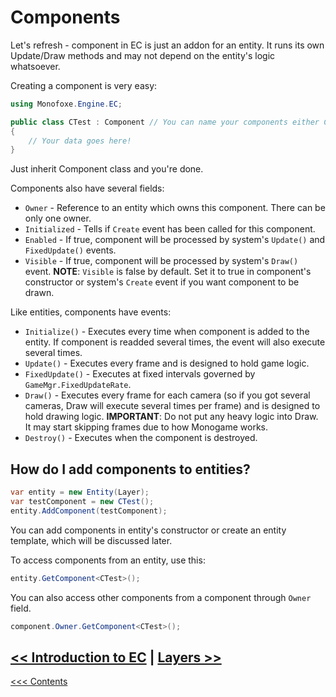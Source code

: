 # Components

Let's refresh - component in EC is just an addon for an entity. It runs its own Update/Draw methods and may not depend on the entity's logic whatsoever.

Creating a component is very easy:

```C#
using Monofoxe.Engine.EC;

public class CTest : Component // You can name your components either CYourName or YourNameComponent.
{
	// Your data goes here!
}
```

Just inherit Component class and you're done. 

Components also have several fields:

- `Owner` - Reference to an entity which owns this component. There can be only one owner.
- `Initialized` - Tells if `Create` event has been called for this component.
- `Enabled` - If true, component will be processed by system's `Update()` and `FixedUpdate()` events.
- `Visible` - If true, component will be processed by system's `Draw()` event. **NOTE**: `Visible` is false by default. Set it to true in component's constructor or system's `Create` event if you want component to be drawn.

Like entities, components have events:

- `Initialize()` - Executes every time when component is added to the entity. If component is readded several times, the event will also execute several times.
- `Update()` - Executes every frame and is designed to hold game logic.
- `FixedUpdate()` - Executes at fixed intervals governed by `GameMgr.FixedUpdateRate`. 
- `Draw()` - Executes every frame for each camera (so if you got several cameras, Draw will execute several times per frame) and is designed to hold drawing logic. **IMPORTANT**: Do not put any heavy logic into Draw. It may start skipping frames due to how Monogame works. 
- `Destroy()` - Executes when the component is destroyed.



## How do I add components to entities?

```C#
var entity = new Entity(Layer);
var testComponent = new CTest();
entity.AddComponent(testComponent);
```

You can add components in entity's constructor or create an entity template, which will be discussed later.

To access components from an entity, use this:

```C#
entity.GetComponent<CTest>();
```

You can also access other components from a component through `Owner` field.

```C#
component.Owner.GetComponent<CTest>();
```

 

## [<< Introduction to EC](IntroductionToEC.md)	|	[Layers >>](Layers.md)

[<<< Contents](../Contents.md)

